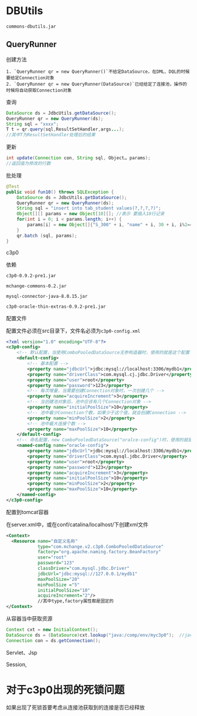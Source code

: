 # DBUtils

`commons-dbutils.jar`

## QueryRunner

创建方法

	1. `QueryRunner qr = new QueryRunner()`不给定DataSource，在DML、DQL的时候要给定Connection对象
 	2. `QueryRunner qr = new QueryRunner(DataSource)`已经给定了连接池，操作的时候将自动获取Connection对象

查询

```java
DataSource ds = JdbcUtils.getDataSource();
QueryRunner qr = new QueryRunner(ds);
String sql = "xxxx";
T t = qr.query(sql,ResultSetHandler,args...);
//其中T为ResultSetHandler处理后的结果
```

更新

```java
int update(Connection con, String sql, Object… params);
//返回值为修改的行数
```

 批处理
```java
@Test
public void fun10() throws SQLException {
	DataSource ds = JdbcUtils.getDataSource();
	QueryRunner qr = new QueryRunner(ds);
	String sql = "insert into tab_student values(?,?,?,?)";
	Object[][] params = new Object[10][]; //表示 要插入10行记录
	for(int i = 0; i < params.length; i++) {
		params[i] = new Object[]{"S_300" + i, "name" + i, 30 + i, i%2==0?"男":"女"};
	}
	qr.batch (sql, params);
}
```


c3p0


依赖

`c3p0-0.9.2-pre1.jar`

`mchange-commons-0.2.jar`

`mysql-connector-java-8.0.15.jar`

`c3p0-oracle-thin-extras-0.9.2-pre1.jar`


配置文件

配置文件必须在src目录下，文件名必须为`c3p0-config.xml`

```xml
<?xml version="1.0" encoding="UTF-8"?>
<c3p0-config>
	<!-- 默认配置，当使用ComboPooledDataSource无参构造器时，使用的就是这个配置 -->
	<default-config>
		<!-- 基本配置 -->
		<property name="jdbcUrl">jdbc:mysql://localhost:3306/mydb1</property>
		<property name="driverClass">com.mysql.cj.jdbc.Driver</property>
		<property name="user">root</property>
		<property name="password">123</property>
		<!-- 每次增量，当需要创建Connection对象时，一次创建几个 -->
		<property name="acquireIncrement">3</property>
		<!-- 当创建池对象后，池中应该有几个Connection对象 -->
		<property name="initialPoolSize">10</property>
		<!-- 池中最少Connection个数，如果少于这个值，就会创建Connection -->
		<property name="minPoolSize">2</property>
		<!-- 池中最大连接个数 -->
		<property name="maxPoolSize">10</property>
	</default-config>
	<!-- 命名配置，new ComboPooledDataSource("oralce-config")时，使用的就是这个配置 -->
	<named-config name="oracle-config">
		<property name="jdbcUrl">jdbc:mysql://localhost:3306/mydb1</property>
		<property name="driverClass">com.mysql.jdbc.Driver</property>
		<property name="user">root</property>
		<property name="password">123</property>
		<property name="acquireIncrement">3</property>
		<property name="initialPoolSize">10</property>
		<property name="minPoolSize">2</property>
		<property name="maxPoolSize">10</property>
	</named-config>
</c3p0-config>
```

配置到tomcat容器

在server.xml中，或在conf/catalina/localhost/下创建xml文件

```xml
<Context>  
  <Resource name="自定义名称" 
			type="com.mchange.v2.c3p0.ComboPooledDataSource"
			factory="org.apache.naming.factory.BeanFactory"
			user="root" 
			password="123" 
			classDriver="com.mysql.jdbc.Driver"    
			jdbcUrl="jdbc:mysql://127.0.0.1/mydb1"
			maxPoolSize="20"
			minPoolSize ="5"
			initialPoolSize="10"
			acquireIncrement="2"/>
			//其中type,factory属性都是固定的
</Context>  
```

从容器当中获取资源
```java
Context cxt = new InitialContext(); 
DataSource ds = (DataSource)cxt.lookup("java:/comp/env/myc3p0");  //java:/comp/env/是固定的值
Connection con = ds.getConnection();
```

Servlet、Jsp

Session,





#  对于c3p0出现的死锁问题

如果出现了死锁首要考虑从连接池获取到的连接是否已经释放